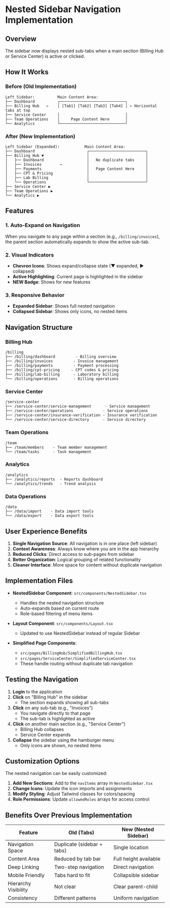 # Nested Sidebar Navigation Implementation

## Overview
The sidebar now displays nested sub-tabs when a main section (Billing Hub or Service Center) is active or clicked.

## How It Works

### Before (Old Implementation)
```
Left Sidebar:          Main Content Area:
├── Dashboard          ┌─────────────────────────────┐
├── Billing Hub   →    │ [Tab1] [Tab2] [Tab3] [Tab4] │ ← Horizontal tabs at top
├── Service Center     │                             │
├── Team Operations    │     Page Content Here       │
└── Analytics          └─────────────────────────────┘
```

### After (New Implementation)
```
Left Sidebar (Expanded):           Main Content Area:
├── Dashboard                       ┌─────────────────────────┐
├── Billing Hub ▼                   │                         │
│   ├── Dashboard                   │   No duplicate tabs     │
│   ├── Invoices        →           │                         │
│   ├── Payments                    │   Page Content Here     │
│   ├── CPT & Pricing               │                         │
│   ├── Lab Billing                 │                         │
│   └── Operations                  └─────────────────────────┘
├── Service Center ▶
├── Team Operations ▶
└── Analytics ▶
```

## Features

### 1. **Auto-Expand on Navigation**
When you navigate to any page within a section (e.g., `/billing/invoices`), the parent section automatically expands to show the active sub-tab.

### 2. **Visual Indicators**
- **Chevron Icons**: Shows expand/collapse state (▼ expanded, ▶ collapsed)
- **Active Highlighting**: Current page is highlighted in the sidebar
- **NEW Badge**: Shows for new features

### 3. **Responsive Behavior**
- **Expanded Sidebar**: Shows full nested navigation
- **Collapsed Sidebar**: Shows only icons, no nested items

## Navigation Structure

### Billing Hub
```
/billing
├── /billing/dashboard         - Billing overview
├── /billing/invoices         - Invoice management
├── /billing/payments         - Payment processing
├── /billing/cpt-pricing     - CPT codes & pricing
├── /billing/lab-billing      - Laboratory billing
└── /billing/operations       - Billing operations
```

### Service Center
```
/service-center
├── /service-center/service-management      - Service management
├── /service-center/operations             - Service operations
├── /service-center/insurance-verification - Insurance verification
└── /service-center/service-directory      - Service directory
```

### Team Operations
```
/team
├── /team/members    - Team member management
└── /team/tasks      - Task management
```

### Analytics
```
/analytics
├── /analytics/reports  - Reports dashboard
└── /analytics/trends   - Trend analysis
```

### Data Operations
```
/data
├── /data/import    - Data import tools
└── /data/export    - Data export tools
```

## User Experience Benefits

1. **Single Navigation Source**: All navigation is in one place (left sidebar)
2. **Context Awareness**: Always know where you are in the app hierarchy
3. **Reduced Clicks**: Direct access to sub-pages from sidebar
4. **Better Organization**: Logical grouping of related functionality
5. **Cleaner Interface**: More space for content without duplicate navigation

## Implementation Files

- **NestedSidebar Component**: `src/components/NestedSidebar.tsx`
  - Handles the nested navigation structure
  - Auto-expands based on current route
  - Role-based filtering of menu items

- **Layout Component**: `src/components/Layout.tsx`
  - Updated to use NestedSidebar instead of regular Sidebar

- **Simplified Page Components**:
  - `src/pages/BillingHub/SimplifiedBillingHub.tsx`
  - `src/pages/ServiceCenter/SimplifiedServiceCenter.tsx`
  - These handle routing without duplicate tab navigation

## Testing the Navigation

1. **Login** to the application
2. **Click** on "Billing Hub" in the sidebar
   - The section expands showing all sub-tabs
3. **Click** on any sub-tab (e.g., "Invoices")
   - You navigate directly to that page
   - The sub-tab is highlighted as active
4. **Click** on another main section (e.g., "Service Center")
   - Billing Hub collapses
   - Service Center expands
5. **Collapse** the sidebar using the hamburger menu
   - Only icons are shown, no nested items

## Customization Options

The nested navigation can be easily customized:

1. **Add New Sections**: Add to the `navItems` array in `NestedSidebar.tsx`
2. **Change Icons**: Update the icon imports and assignments
3. **Modify Styling**: Adjust Tailwind classes for colors/spacing
4. **Role Permissions**: Update `allowedRoles` arrays for access control

## Benefits Over Previous Implementation

| Feature | Old (Tabs) | New (Nested Sidebar) |
|---------|------------|---------------------|
| Navigation Space | Duplicate (sidebar + tabs) | Single location |
| Content Area | Reduced by tab bar | Full height available |
| Deep Linking | Two-step navigation | Direct navigation |
| Mobile Friendly | Tabs hard to fit | Collapsible sidebar |
| Hierarchy Visibility | Not clear | Clear parent-child |
| Consistency | Different patterns | Uniform navigation |